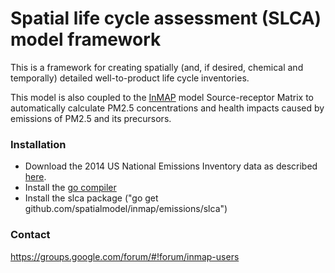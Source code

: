# Spatial life cycle assessment (SLCA) model framework #

This is a framework for creating spatially (and, if desired, chemical and temporally) detailed well-to-product life cycle inventories.

This model is also coupled to the [InMAP](http://inmap.spatialmodel.com) model Source-receptor Matrix to automatically calculate PM2.5 concentrations and health impacts caused by emissions of PM2.5 and its precursors.


### Installation ###

* Download the 2014 US National Emissions Inventory data as described [here](https://github.com/ctessum/aep/tree/master/data/nei2014).
* Install the [go compiler](http://golang.org/doc/install)
* Install the slca package ("go get github.com/spatialmodel/inmap/emissions/slca")

### Contact ###

https://groups.google.com/forum/#!forum/inmap-users
